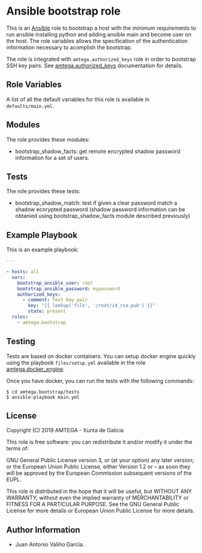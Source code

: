 # Ansible bootstrap role

This is an [Ansible](http://www.ansible.com) role to bootstrap a host with the minimum requirements to run ansible installing python and adding ansible main and become user on the host. The role variables allows the specification of the authentication information necessary to acomplish the bootstrap.

The role is integrated with `amtega.authorized_keys` role in order to bootstrap SSH key pairs. See [amtega.authorized_keys](https://galaxy.ansible.com/amtega/authorized_keys) documentation for details.

## Role Variables

A list of all the default variables for this role is available in `defaults/main.yml`.

## Modules

The role provides these modules:

- bootstrap_shadow_facts: get remote encrypted shadow password information for a set of users.

## Tests

The role provides these tests:

- bootstrap_shadow_match: test if given a clear password match a shadow ecnrypted password (shadow password information can be obtanied using bootstrap_shadow_facts module described previously)

## Example Playbook

This is an example playbook:

```yaml
---

- hosts: all
  vars:
    bootstrap_ansible_user: root
    bootstrap_ansible_password: mypassword
    authorized_keys:
      - comment: Test key pair
        key: "{{ lookup('file', '/root/id_rsa.pub') }}"
        state: present
  roles:
    - amtega.bootstrap
```

## Testing

Tests are based on docker containers. You can setup docker engine quickly using the playbook `files/setup.yml` available in the role [amtega.docker_engine](https://galaxy.ansible.com/amtega/docker_engine).

Once you have docker, you can run the tests with the following commands:

```shell
$ cd amtega.bootstrap/tests
$ ansible-playbook main.yml
```

## License

Copyright (C) 2019 AMTEGA - Xunta de Galicia

This role is free software: you can redistribute it and/or modify it under the terms of:

GNU General Public License version 3, or (at your option) any later version; or the European Union Public License, either Version 1.2 or – as soon they will be approved by the European Commission ­subsequent versions of the EUPL.

This role is distributed in the hope that it will be useful, but WITHOUT ANY WARRANTY; without even the implied warranty of MERCHANTABILITY or FITNESS FOR A PARTICULAR PURPOSE.  See the GNU General Public License for more details or European Union Public License for more details.

## Author Information

- Juan Antonio Valiño García.
